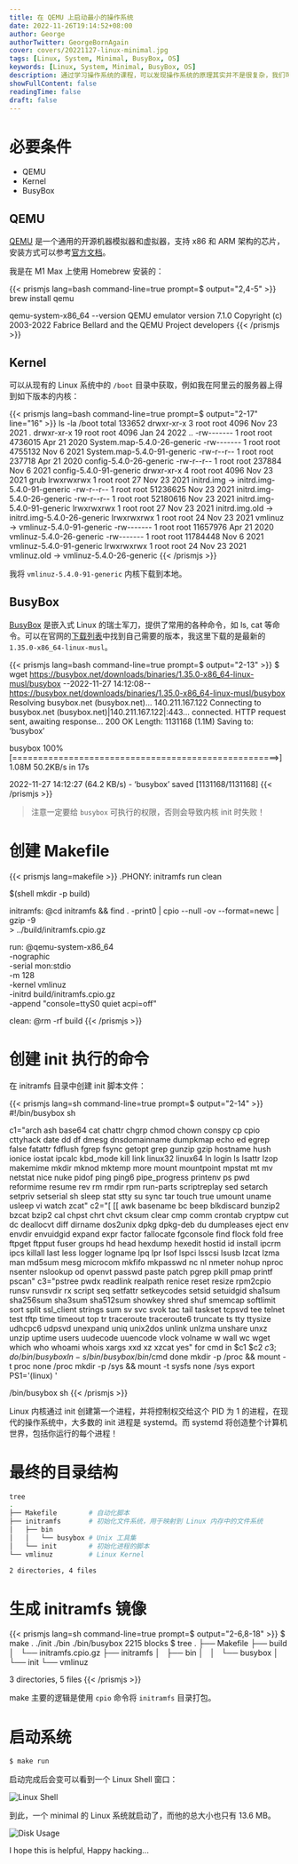 ```yaml
---
title: 在 QEMU 上启动最小的操作系统
date: 2022-11-26T19:14:52+08:00
author: George
authorTwitter: GeorgeBornAgain
cover: covers/20221127-linux-minimal.jpg
tags: [Linux, System, Minimal, BusyBox, OS]
keywords: [Linux, System, Minimal, BusyBox, OS]
description: 通过学习操作系统的课程，可以发现操作系统的原理其实并不是很复杂，我们可以通过 QEMU 来模拟一个最小的 Linux 操作系统。
showFullContent: false
readingTime: false
draft: false
---
```


# 必要条件

* QEMU
* Kernel
* BusyBox

## QEMU
[QEMU](https://www.qemu.org/) 是一个通用的开源机器模拟器和虚拟器，支持 x86 和 ARM 架构的芯片，安装方式可以参考[官方文档](https://www.qemu.org/download/)。

我是在 M1 Max 上使用 Homebrew 安装的：

{{< prismjs lang=bash command-line=true prompt=$ output="2,4-5" >}}
brew install qemu

qemu-system-x86_64 --version
QEMU emulator version 7.1.0
Copyright (c) 2003-2022 Fabrice Bellard and the QEMU Project developers
{{< /prismjs >}}

## Kernel

可以从现有的 Linux 系统中的 `/boot` 目录中获取，例如我在阿里云的服务器上得到如下版本的内核：

{{< prismjs lang=bash command-line=true prompt=$ output="2-17" line="16" >}}
ls -la /boot
total 133652
drwxr-xr-x  3 root root     4096 Nov 23  2021 .
drwxr-xr-x 19 root root     4096 Jan 24  2022 ..
-rw-------  1 root root  4736015 Apr 21  2020 System.map-5.4.0-26-generic
-rw-------  1 root root  4755132 Nov  6  2021 System.map-5.4.0-91-generic
-rw-r--r--  1 root root   237718 Apr 21  2020 config-5.4.0-26-generic
-rw-r--r--  1 root root   237884 Nov  6  2021 config-5.4.0-91-generic
drwxr-xr-x  4 root root     4096 Nov 23  2021 grub
lrwxrwxrwx  1 root root       27 Nov 23  2021 initrd.img -> initrd.img-5.4.0-91-generic
-rw-r--r--  1 root root 51236625 Nov 23  2021 initrd.img-5.4.0-26-generic
-rw-r--r--  1 root root 52180616 Nov 23  2021 initrd.img-5.4.0-91-generic
lrwxrwxrwx  1 root root       27 Nov 23  2021 initrd.img.old -> initrd.img-5.4.0-26-generic
lrwxrwxrwx  1 root root       24 Nov 23  2021 vmlinuz -> vmlinuz-5.4.0-91-generic
-rw-------  1 root root 11657976 Apr 21  2020 vmlinuz-5.4.0-26-generic
-rw-------  1 root root 11784448 Nov  6  2021 vmlinuz-5.4.0-91-generic
lrwxrwxrwx  1 root root       24 Nov 23  2021 vmlinuz.old -> vmlinuz-5.4.0-26-generic
{{< /prismjs >}}

我将 `vmlinuz-5.4.0-91-generic` 内核下载到本地。

## BusyBox

[BusyBox](https://busybox.net/) 是嵌入式 Linux 的瑞士军刀，提供了常用的各种命令，如 ls, cat 等命令。可以在官网的[下载列表](https://busybox.net/downloads/binaries/)中找到自己需要的版本，我这里下载的是最新的 `1.35.0-x86_64-linux-musl`。

{{< prismjs lang=bash command-line=true prompt=$ output="2-13" >}}
$ wget https://busybox.net/downloads/binaries/1.35.0-x86_64-linux-musl/busybox
--2022-11-27 14:12:08--  https://busybox.net/downloads/binaries/1.35.0-x86_64-linux-musl/busybox
Resolving busybox.net (busybox.net)... 140.211.167.122
Connecting to busybox.net (busybox.net)|140.211.167.122|:443... connected.
HTTP request sent, awaiting response... 200 OK
Length: 1131168 (1.1M)
Saving to: ‘busybox’

busybox                         100%[====================================================>]   1.08M  50.2KB/s    in 17s

2022-11-27 14:12:27 (64.2 KB/s) - ‘busybox’ saved [1131168/1131168]
{{< /prismjs >}}

> 注意一定要给 `busybox` 可执行的权限，否则会导致内核 init 时失败！

# 创建 Makefile

{{< prismjs lang=makefile >}}
.PHONY: initramfs run clean

$(shell mkdir -p build)

initramfs:
	@cd initramfs && find . -print0 | cpio --null -ov --format=newc | gzip -9 \
	  > ../build/initramfs.cpio.gz

run:
	@qemu-system-x86_64 \
	  -nographic \
	  -serial mon:stdio \
	  -m 128 \
	  -kernel vmlinuz \
	  -initrd build/initramfs.cpio.gz \
	  -append "console=ttyS0 quiet acpi=off"

clean:
	@rm -rf build
{{< /prismjs >}}

# 创建 init 执行的命令

在 initramfs 目录中创建 init 脚本文件：

{{< prismjs lang=sh command-line=true prompt=$ output="2-14" >}}
#!/bin/busybox sh

c1="arch ash base64 cat chattr chgrp chmod chown conspy cp cpio cttyhack date dd df dmesg dnsdomainname dumpkmap echo ed egrep false fatattr fdflush fgrep fsync getopt grep gunzip gzip hostname hush ionice iostat ipcalc kbd_mode kill link linux32 linux64 ln login ls lsattr lzop makemime mkdir mknod mktemp more mount mountpoint mpstat mt mv netstat nice nuke pidof ping ping6 pipe_progress printenv ps pwd reformime resume rev rm rmdir rpm run-parts scriptreplay sed setarch setpriv setserial sh sleep stat stty su sync tar touch true umount uname usleep vi watch zcat"
c2="[ [[ awk basename bc beep blkdiscard bunzip2 bzcat bzip2 cal chpst chrt chvt cksum clear cmp comm crontab cryptpw cut dc deallocvt diff dirname dos2unix dpkg dpkg-deb du dumpleases eject env envdir envuidgid expand expr factor fallocate fgconsole find flock fold free ftpget ftpput fuser groups hd head hexdump hexedit hostid id install ipcrm ipcs killall last less logger logname lpq lpr lsof lspci lsscsi lsusb lzcat lzma man md5sum mesg microcom mkfifo mkpasswd nc nl nmeter nohup nproc nsenter nslookup od openvt passwd paste patch pgrep pkill pmap printf pscan"
c3="pstree pwdx readlink realpath renice reset resize rpm2cpio runsv runsvdir rx script seq setfattr setkeycodes setsid setuidgid sha1sum sha256sum sha3sum sha512sum showkey shred shuf smemcap softlimit sort split ssl_client strings sum sv svc svok tac tail taskset tcpsvd tee telnet test tftp time timeout top tr traceroute traceroute6 truncate ts tty ttysize udhcpc6 udpsvd unexpand uniq unix2dos unlink unlzma unshare unxz unzip uptime users uudecode uuencode vlock volname w wall wc wget which who whoami whois xargs xxd xz xzcat yes"
for cmd in $c1 $c2 $c3; do
   /bin/busybox ln -s /bin/busybox /bin/$cmd
done
mkdir -p /proc && mount -t proc  none /proc
mkdir -p /sys  && mount -t sysfs none /sys
export PS1='(linux) '

/bin/busybox sh
{{< /prismjs >}}

Linux 内核通过 init 创建第一个进程，并将控制权交给这个 PID 为 1 的进程，在现代的操作系统中，大多数的 init 进程是 systemd。而 systemd 将创造整个计算机世界，包括你运行的每个进程！

# 最终的目录结构

```bash
tree
.
├── Makefile        # 自动化脚本
├── initramfs       # 初始化文件系统，用于映射到 Linux 内存中的文件系统
│   ├── bin
│   │   └── busybox # Unix 工具集
│   └── init        # 初始化进程的脚本
└── vmlinuz         # Linux Kernel

2 directories, 4 files
```

# 生成 initramfs 镜像

{{< prismjs lang=sh command-line=true prompt=$ output="2-6,8-18" >}}
$ make
.
./init
./bin
./bin/busybox
2215 blocks
$ tree
.
├── Makefile
├── build
│   └── initramfs.cpio.gz
├── initramfs
│   ├── bin
│   │   └── busybox
│   └── init
└── vmlinuz

3 directories, 5 files
{{< /prismjs >}}

make 主要的逻辑是使用 `cpio` 命令将 `initramfs` 目录打包。

# 启动系统

```bash
$ make run
```
启动完成后会变可以看到一个 Linux Shell 窗口：

![Linux Shell](/article/20221127-linux-minimal.png)

到此，一个 minimal 的 Linux 系统就启动了，而他的总大小也只有 13.6 MB。

![Disk Usage](/article/20221127-linux-minimal-disk-usage.png)

I hope this is helpful, Happy hacking...